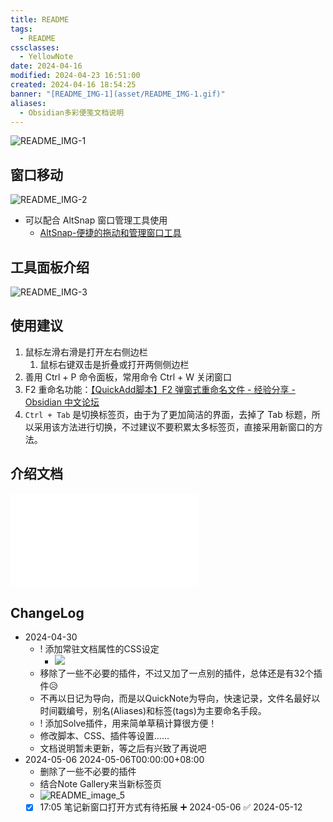 ```yaml
---
title: README
tags:
  - README
cssclasses:
  - YellowNote
date: 2024-04-16
modified: 2024-04-23 16:51:00
created: 2024-04-16 18:54:25
banner: "[README_IMG-1](asset/README_IMG-1.gif)"
aliases:
  - Obsidian多彩便笺文档说明
---
```


![README_IMG-1](https://cdn.pkmer.cn/images/202405150549226.gif!pkmer)

## 窗口移动

![README_IMG-2](https://cdn.pkmer.cn/images/202405150549227.png!pkmer)

- 可以配合 AltSnap 窗口管理工具使用
	- [AltSnap-便捷的拖动和管理窗口工具](%20https://pkmer.cn/show/20231014160307%20)

## 工具面板介绍

![README_IMG-3](https://cdn.pkmer.cn/images/202405150549228.png!pkmer)

## 使用建议

1. 鼠标左滑右滑是打开左右侧边栏
	1. 鼠标右键双击是折叠或打开两侧侧边栏
2. 善用 Ctrl + P 命令面板，常用命令 Ctrl + W 关闭窗口
3. F2 重命名功能：[【QuickAdd脚本】F2 弹窗式重命名文件 - 经验分享 - Obsidian 中文论坛](https://forum-zh.obsidian.md/t/topic/31983/2)
4. `Ctrl + Tab` 是切换标签页，由于为了更加简洁的界面，去掉了 Tab 标题，所以采用该方法进行切换，不过建议不要积累太多标签页，直接采用新窗口的方法。

## 介绍文档

![docs](./docs/docs.md)

## ChangeLog

- 2024-04-30
	- ! 添加常驻文档属性的CSS设定
		- ![](https://cdn.pkmer.cn/images/202405150549229.gif!pkmer)
	- 移除了一些不必要的插件，不过又加了一点别的插件，总体还是有32个插件😥
	- 不再以日记为导向，而是以QuickNote为导向，快速记录，文件名最好以时间戳编号，别名(Aliases)和标签(tags)为主要命名手段。
	- ! 添加Solve插件，用来简单草稿计算很方便！
	- 修改脚本、CSS、插件等设置......
	- 文档说明暂未更新，等之后有兴致了再说吧
- 2024-05-06 2024-05-06T00:00:00+08:00
	- 删除了一些不必要的插件
	- 结合Note Gallery来当新标签页
	- ![README_image_5](https://cdn.pkmer.cn/images/202405150549231.gif!pkmer)
	- [x] 17:05 笔记新窗口打开方式有待拓展 ➕ 2024-05-06 ✅ 2024-05-12